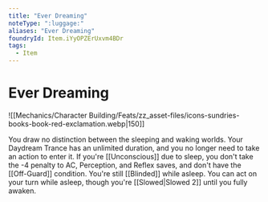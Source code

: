 ```yaml
---
title: "Ever Dreaming"
noteType: ":luggage:"
aliases: "Ever Dreaming"
foundryId: Item.iYyOPZErUxvm4BDr
tags:
  - Item
---
```


# Ever Dreaming
![[Mechanics/Character Building/Feats/zz_asset-files/icons-sundries-books-book-red-exclamation.webp|150]]

You draw no distinction between the sleeping and waking worlds. Your Daydream Trance has an unlimited duration, and you no longer need to take an action to enter it. If you're [[Unconscious]] due to sleep, you don't take the -4 penalty to AC, Perception, and Reflex saves, and don't have the [[Off-Guard]] condition. You're still [[Blinded]] while asleep. You can act on your turn while asleep, though you're [[Slowed|Slowed 2]] until you fully awaken.
